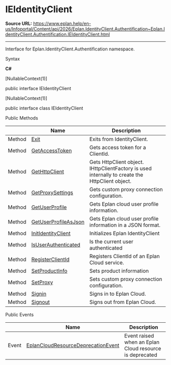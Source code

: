 # IEIdentityClient

**Source URL:** https://www.eplan.help/en-us/Infoportal/Content/api/2026/Eplan.IdentityClient.Authentification~Eplan.IdentityClient.Authentification.IEIdentityClient.html

---

Interface for Eplan.IdentityClient.Authentification namespace.

Syntax

**C#**



[NullableContext(1)]

public interface IEIdentityClient

[NullableContext(1)]

public interface class IEIdentityClient

Public Methods

|  | Name | Description |
| --- | --- | --- |
| Method | [Exit](Eplan.IdentityClient.Authentification~Eplan.IdentityClient.Authentification.IEIdentityClient~Exit.html) | Exits from IdentityClient. |
| Method | [GetAccessToken](Eplan.IdentityClient.Authentification~Eplan.IdentityClient.Authentification.IEIdentityClient~GetAccessToken.html) | Gets access token for a ClientId. |
| Method | [GetHttpClient](Eplan.IdentityClient.Authentification~Eplan.IdentityClient.Authentification.IEIdentityClient~GetHttpClient.html) | Gets HttpClient object. IHttpClientFactory is used internally to create the HttpClient object. |
| Method | [GetProxySettings](Eplan.IdentityClient.Authentification~Eplan.IdentityClient.Authentification.IEIdentityClient~GetProxySettings.html) | Gets custom proxy connection configuration. |
| Method | [GetUserProfile](Eplan.IdentityClient.Authentification~Eplan.IdentityClient.Authentification.IEIdentityClient~GetUserProfile.html) | Gets Eplan cloud user profile information. |
| Method | [GetUserProfileAsJson](Eplan.IdentityClient.Authentification~Eplan.IdentityClient.Authentification.IEIdentityClient~GetUserProfileAsJson.html) | Gets Eplan cloud user profile information in a JSON format. |
| Method | [InitIdentityClient](Eplan.IdentityClient.Authentification~Eplan.IdentityClient.Authentification.IEIdentityClient~InitIdentityClient.html) | Initializes Eplan IdentityClient |
| Method | [IsUserAuthenticated](Eplan.IdentityClient.Authentification~Eplan.IdentityClient.Authentification.IEIdentityClient~IsUserAuthenticated.html) | Is the current user authenticated |
| Method | [RegisterClientId](Eplan.IdentityClient.Authentification~Eplan.IdentityClient.Authentification.IEIdentityClient~RegisterClientId.html) | Registers ClientId of an Eplan Cloud service. |
| Method | [SetProductInfo](Eplan.IdentityClient.Authentification~Eplan.IdentityClient.Authentification.IEIdentityClient~SetProductInfo.html) | Sets product information |
| Method | [SetProxy](Eplan.IdentityClient.Authentification~Eplan.IdentityClient.Authentification.IEIdentityClient~SetProxy.html) | Sets custom proxy connection configuration. |
| Method | [Signin](Eplan.IdentityClient.Authentification~Eplan.IdentityClient.Authentification.IEIdentityClient~Signin.html) | Signs in to Eplan Cloud. |
| Method | [Signout](Eplan.IdentityClient.Authentification~Eplan.IdentityClient.Authentification.IEIdentityClient~Signout.html) | Signs out from Eplan Cloud. |



Public Events

|  | Name | Description |
| --- | --- | --- |
| Event | [EplanCloudResourceDeprecationEvent](topic1734.html) | Event raised when an Eplan Cloud resource is deprecated |


